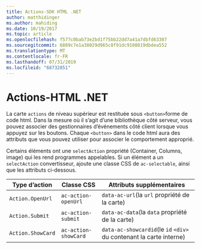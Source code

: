 ```yaml
---
title: Actions-SDK HTML .NET
author: matthidinger
ms.author: mahiding
ms.date: 10/19/2017
ms.topic: article
ms.openlocfilehash: f577c0bab73e2bd1f75bb22dd7a41a7dbfd63307
ms.sourcegitcommit: 6889c7e1a38029d965c8f91dc9108819dbdea552
ms.translationtype: MT
ms.contentlocale: fr-FR
ms.lasthandoff: 07/31/2019
ms.locfileid: "68732851"
---
```

# <a name="actions---net-html"></a>Actions-HTML .NET

La carte `actions` de niveau supérieur est restituée sous `<button>`forme de code html. Dans la mesure où il s’agit d’une bibliothèque côté serveur, vous pouvez associer des gestionnaires d’événements côté client lorsque vous appuyez sur les boutons. Chaque `<button>` dans le code html aura des attributs que vous pouvez utiliser pour associer le comportement approprié.

Certains éléments ont une `selectAction` propriété (Container, Columns, image) qui les rend programmes appelables. Si un élément a un `selectAction` convertisseur, ajoute une classe CSS de `ac-selectable`, ainsi que les attributs ci-dessous.

Type d’action | Classe CSS | Attributs supplémentaires
---|---|---
`Action.OpenUrl` | `ac-action-openUrl` | `data-ac-url`(la `url` propriété de la carte)
`Action.Submit` | `ac-action-submit` | `data-ac-data`(la `data` propriété de la carte)
`Action.ShowCard` | `ac-action-showCard` | `data-ac-showcardid`(le `id` `<div>` du contenant la carte interne)
